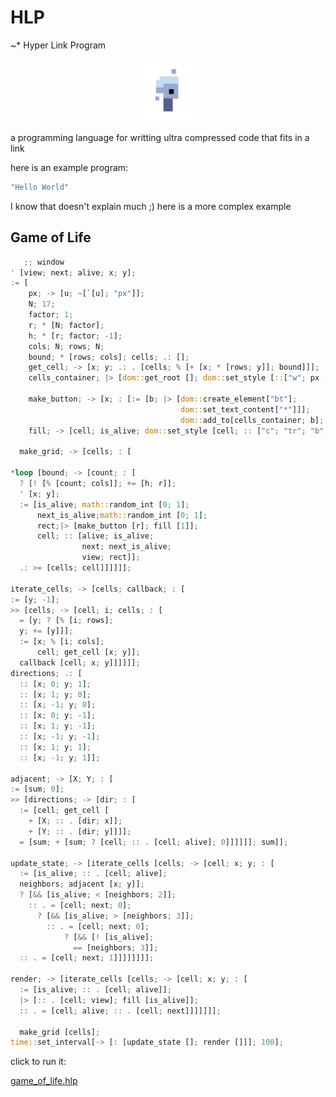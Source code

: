 # HLP

~\* Hyper Link Program

<p align="center">
<img width="100" src="./editor/assets/images/icon-512.png"/>
</p>
a programming language for writting ultra compressed code that fits in a link

here is an example program:

```rs
"Hello World"
```

I know that doesn't explain much ;)
here is a more complex example

## Game of Life

```rs
   ;; window
' [view; next; alive; x; y];
:= [
    px; -> [u; ~[`[u]; "px"]];
    N; 17;
    factor; 1;
    r; * [N; factor];
    h; * [r; factor; -1];
    cols; N; rows; N;
    bound; * [rows; cols]; cells; .: [];
    get_cell; -> [x; y; .: . [cells; % [+ [x; * [rows; y]]; bound]]];
    cells_container; |> [dom::get_root []; dom::set_style [::["w"; px [340]]]];

    make_button; -> [x; : [:= [b; |> [dom::create_element["bt"];
                                      dom::set_text_content["*"]]];
                                      dom::add_to[cells_container; b]; b]];
    fill; -> [cell; is_alive; dom::set_style [cell; :: ["c"; "tr"; "b"; "s1b"; "bg"; ? [is_alive; "#000"; "#fff"]]]];

  make_grid; -> [cells; : [

*loop [bound; -> [count; : [
  ? [! [% [count; cols]]; += [h; r]];
  ' [x; y];
  := [is_alive; math::random_int [0; 1];
      next_is_alive;math::random_int [0; 1];
      rect;|> [make_button [r]; fill [1]];
      cell; :: [alive; is_alive;
                next; next_is_alive;
                view; rect]];
  .: >= [cells; cell]]]]]];

iterate_cells; -> [cells; callback; : [
:= [y; -1];
>> [cells; -> [cell; i; cells; : [
  = [y; ? [% [i; rows];
  y; += [y]]];
  := [x; % [i; cols];
      cell; get_cell [x; y]];
  callback [cell; x; y]]]]]];
directions; .: [
  :: [x; 0; y; 1];
  :: [x; 1; y; 0];
  :: [x; -1; y; 0];
  :: [x; 0; y; -1];
  :: [x; 1; y; -1];
  :: [x; -1; y; -1];
  :: [x; 1; y; 1];
  :: [x; -1; y; 1]];

adjacent; -> [X; Y; : [
:= [sum; 0];
>> [directions; -> [dir; : [
  := [cell; get_cell [
    + [X; :: . [dir; x]];
    + [Y; :: . [dir; y]]]];
  = [sum; + [sum; ? [cell; :: . [cell; alive]; 0]]]]]]; sum]];

update_state; -> [iterate_cells [cells; -> [cell; x; y; : [
  := [is_alive; :: . [cell; alive];
  neighbors; adjacent [x; y]];
  ? [&& [is_alive; < [neighbors; 2]];
    :: . = [cell; next; 0];
      ? [&& [is_alive; > [neighbors; 3]];
        :: . = [cell; next; 0];
            ? [&& [! [is_alive];
              == [neighbors; 3]];
  :: . = [cell; next; 1]]]]]]]];

render; -> [iterate_cells [cells; -> [cell; x; y; : [
  := [is_alive; :: . [cell; alive]];
  |> [:: . [cell; view]; fill [is_alive]];
  :: . = [cell; alive; :: . [cell; next]]]]]]];

  make_grid [cells];
time::set_interval[-> [: [update_state []; render []]]; 100];
```

click to run it:

[game_of_life.hlp](https://at-290690.github.io/hlp/?l=xZhhMDtiMDtjMDt4O3nFnMWBczA7xYJ1O8WRxZl1xZwicHgixZtOOzE3O2QwOzE7cjvFjU47ZDDFnGg7xY1yxBUtMcWcZTA7TjtmxAVnMDvFjWYwO2XEIzA7xYXFnGnEUng7eTvEs8QSj8WLeMYkecWbZzAnMztqMDvFh8OFxZzCvcWGInciO3MwWzM0MCc0O2vGO8WWxYFiO8WHwqgiYnQixZzCoyIqIiczO8OcajA7YsWcYsWbbMQqdDA7dTA7wr10MDvFhiJjIjsidHIiOyJiIjsiczHEBmJnIjvFknUwOyIjMDAwIjsiI2ZmZiInNDttxD%2FkAJ6WxJ%2FkAMOCdsQMxZLFk8WPduUAzpvEuGg7csWbxZjnASnEarAwOzHFnHfJCnjkAMprMFtyxZxsMFsxxZvlAIpj5QCXYjA7dzA7YTA7eMRNq2gwO3QwJzY7bsd6ecVxgXnlAVDFg%2BQAjOQA0Gk7xAqWxZd5O8WSxY9pO2YwxZx5O8S4eSczO8WBeDvEFOQBbcQsMFvkAJybeTBbdOUB0Cc2O2%2FlAYSGeDswO3nkAKLECzE7eTswxgstywzEIsV9xyPIDMUkzBnMGDHFm3DkAKtYO1nlAMB6MMVPg8R4gkHmANTmAJvFi1g7xLJBMDt4xZvFi1nGDHknNDvFl3owO8WLxAWSdDA7xLJ05AKQxZzkAR56MMWbccRLbjBb6AET5AJLxFd1yyxCMDtw5wD%2BxZLEv3UwO8WVQjA7MsWbxKd05QF85ACWxxqUQjA7M9EaxZN1MMWcxLvOHTEnODty%2FwCBYzDFm8WHxQthMOUB%2BnXkAePEQmPHI2IwJzc7bcRDxZzCqsWCxZZxMFvFnHIwWyczOzEwMMWc)
